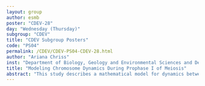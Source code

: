```yaml
---
layout: group
author: esmb
poster: "CDEV-28"
day: "Wednesday (Thursday)"
subgroup: "CDEV"
title: "CDEV Subgroup Posters"
code: "PS04"
permalink: /CDEV/CDEV-PS04-CDEV-28.html
author: "Ariana Chriss"
inst: "Department of Biology, Geology and Environmental Sciences and Department of Mathematics and Statistics, Cleveland State University"
title: "Modeling Chromosome Dynamics During Prophase I of Meiosis"
abstract: "This study describes a mathematical model for dynamics between chromosomes in the cell nucleus, with a primary aim to predict matching times for homologous chromosomes. The pairing of homologous chromosomes during prophase I of meiosis allows for the exchange of genetic material and proper chromosome segregation during cell splitting. Hence, in order to elucidate meiotic defects that can lead to miscarriages or birth defects, it is crucial to understand this significant process. While homolog pairing can be monitored in the laboratory, the same cell cannot be followed for the duration of pairing. Cell samples die upon analysis, and thus different cells are evaluated at each timepoint. By simulating chromosome dynamics based on experimental data, we can track chromosome movement within one cell for the duration of pairing. Our agent-based model of chromosome dynamics involves capturing chromosome self-propulsion, collision dynamics, and thermal noise within the nucleus. The results are compared to the experimental data, and we observe the same pairing pattern. Our model validates the experimental method and strengthens the results. This model may then provide insight into the effects of mutations on pairing."
---
```

